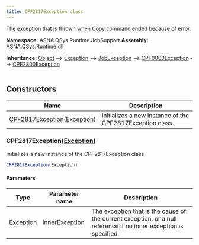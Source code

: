 ```yaml
---
title: CPF2817Exception class
---
```


The exception that is thrown when Copy command ended because of error.

**Namespace:** ASNA.QSys.Runtime.JobSupport
**Assembly:** ASNA.QSys.Runtime.dll

**Inheritance:** [Object](https://docs.microsoft.com/en-us/dotnet/api/system.object) --> [Exception](https://docs.microsoft.com/en-us/dotnet/api/system.exception) --> [JobException](/reference/runtime/qsys-runtime-job-support/job-exception.html) --> [CPF0000Exception](/reference/runtime/qsys-runtime-job-support/cpf-exceptions/cpf0000-exception.html) --> [CPF2800Exception](/reference/runtime/qsys-runtime-job-support/cpf-exceptions/cpf2800-exception.html)
<br>
<br>

## Constructors

| Name | Description |
| --- | --- |
| [CPF2817Exception](#cpf2817exceptionexception)([Exception](https://docs.microsoft.com/en-us/dotnet/api/system.exception)) | Initializes a new instance of the CPF2817Exception class.

### CPF2817Exception([Exception](https://docs.microsoft.com/en-us/dotnet/api/system.exception))

Initializes a new instance of the CPF2817Exception class.

```cs
CPF2817Exception(Exception)
```

#### Parameters

| Type | Parameter name | Description
| --- | --- | ---
| [Exception](https://docs.microsoft.com/en-us/dotnet/api/system.exception) | innerException | The exception that is the cause of the current exception, or a null reference if no inner exception is specified.
